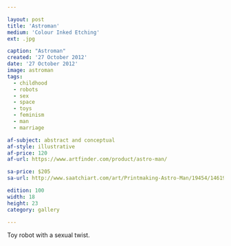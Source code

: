 ```yaml
---

layout: post
title: 'Astroman'
medium: 'Colour Inked Etching'
ext: .jpg

caption: "Astroman"
created: '27 October 2012'
date: '27 October 2012'
image: astroman
tags:
  - childhood
  - robots
  - sex
  - space
  - toys
  - feminism
  - man
  - marriage

af-subject: abstract and conceptual
af-style: illustrative
af-price: 120
af-url: https://www.artfinder.com/product/astro-man/

sa-price: $205
sa-url: http://www.saatchiart.com/art/Printmaking-Astro-Man/19454/1461975/view

edition: 100
width: 18
height: 23
category: gallery

---
```


Toy robot with a sexual twist.
